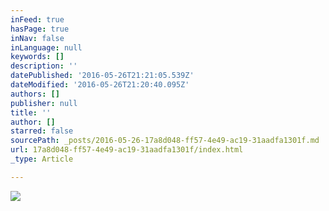```yaml
---
inFeed: true
hasPage: true
inNav: false
inLanguage: null
keywords: []
description: ''
datePublished: '2016-05-26T21:21:05.539Z'
dateModified: '2016-05-26T21:20:40.095Z'
authors: []
publisher: null
title: ''
author: []
starred: false
sourcePath: _posts/2016-05-26-17a8d048-ff57-4e49-ac19-31aadfa1301f.md
url: 17a8d048-ff57-4e49-ac19-31aadfa1301f/index.html
_type: Article

---
```

![](https://the-grid-user-content.s3-us-west-2.amazonaws.com/aa669d42-5936-4860-8a1b-8e6637a6e13d.png)